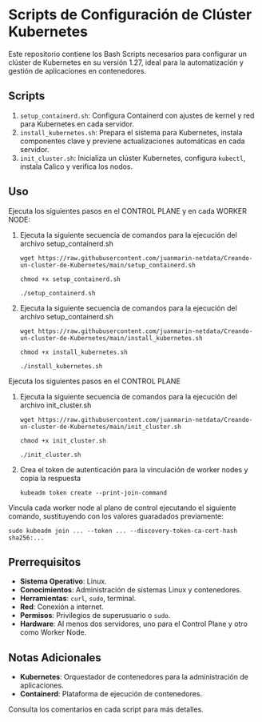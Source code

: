 # Scripts de Configuración de Clúster Kubernetes

Este repositorio contiene los Bash Scripts necesarios para configurar un clúster de Kubernetes en su versión 1.27, ideal para la automatización y gestión de aplicaciones en contenedores.

## Scripts

1. `setup_containerd.sh`: Configura Containerd con ajustes de kernel y red para Kubernetes en cada servidor.
2. `install_kubernetes.sh`: Prepara el sistema para Kubernetes, instala componentes clave y previene actualizaciones automáticas en cada servidor.
3. `init_cluster.sh`: Inicializa un clúster Kubernetes, configura `kubectl`, instala Calico y verifica los nodos.

## Uso

Ejecuta los siguientes pasos en el CONTROL PLANE y en cada WORKER NODE:

1. Ejecuta la siguiente secuencia de comandos para la ejecución del archivo setup_containerd.sh
   
   `wget https://raw.githubusercontent.com/juanmarin-netdata/Creando-un-cluster-de-Kubernetes/main/setup_containerd.sh`
   
   `chmod +x setup_containerd.sh`
   
   `./setup_containerd.sh`
   
2. Ejecuta la siguiente secuencia de comandos para la ejecución del archivo setup_containerd.sh
   
   `wget https://raw.githubusercontent.com/juanmarin-netdata/Creando-un-cluster-de-Kubernetes/main/install_kubernetes.sh`
   
   `chmod +x install_kubernetes.sh`
   
   `./install_kubernetes.sh`

Ejecuta los siguientes pasos en el CONTROL PLANE

1. Ejecuta la siguiente secuencia de comandos para la ejecución del archivo init_cluster.sh
   
   `wget https://raw.githubusercontent.com/juanmarin-netdata/Creando-un-cluster-de-Kubernetes/main/init_cluster.sh`
   
   `chmod +x init_cluster.sh`
   
   `./init_cluster.sh`

2. Crea el token de autenticación para la vinculación de worker nodes y copia la respuesta 

   `kubeadm token create --print-join-command`

Vincula cada worker node al plano de control ejecutando el siguiente comando, sustituyendo con los valores guaradados previamente:

   `sudo kubeadm join ... --token ... --discovery-token-ca-cert-hash sha256:...`

## Prerrequisitos

- **Sistema Operativo**: Linux.
- **Conocimientos**: Administración de sistemas Linux y contenedores.
- **Herramientas**: `curl`, `sudo`, terminal.
- **Red**: Conexión a internet.
- **Permisos**: Privilegios de superusuario o `sudo`.
- **Hardware**: Al menos dos servidores, uno para el Control Plane y otro como Worker Node.

## Notas Adicionales

- **Kubernetes**: Orquestador de contenedores para la administración de aplicaciones.
- **Containerd**: Plataforma de ejecución de contenedores.

Consulta los comentarios en cada script para más detalles.
